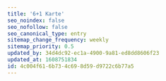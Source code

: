 ```yaml
---
title: '6+1 Karte'
seo_noindex: false
seo_nofollow: false
seo_canonical_type: entry
sitemap_change_frequency: weekly
sitemap_priority: 0.5
updated_by: 34d4dc92-ec1a-4900-9a81-ed8dd8606f23
updated_at: 1608751834
id: 4c004f61-6b73-4c69-8d59-d9722c6b77a5
---
```

